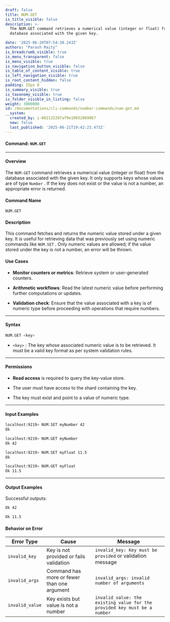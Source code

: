 ```yaml
---
draft: false
title: NUM.GET
is_title_visible: false
description: >-
  The NUM.GET command retrieves a numerical value (integer or float) from the
  database associated with the given key. 

date: '2025-06-20T07:54:38.243Z'
authors: "Parash Maity"
is_breadcrumb_visible: true
is_menu_transparent: false
is_menu_visible: true
is_navigation_button_visible: false
is_table_of_content_visible: true
is_left_navigation_visible: true
is_root_content_hidden: false
padding: 15px 0
is_summary_visible: true
is_taxonomy_visible: true
is_folder_visible_in_listing: false
weight: 3000000
id: /documentations/cli-commands/number-commands/num-get.md
__system:
  created_by: i-602132207af9e10032069067
  new: false
  last_published: '2025-06-21T19:42:23.473Z'
---
```

#### Command: `NUM.GET` 

***

#### **Overview**

The `NUM.GET` command retrieves a numerical value (integer or float) from the database associated with the given key. It only supports keys whose values are of type `Number` . If the key does not exist or the value is not a number, an appropriate error is returned.

#### **Command Name**

 `NUM.GET` 

#### **Description**

This command fetches and returns the numeric value stored under a given key. It is useful for retrieving data that was previously set using numeric commands like `NUM.SET` . Only numeric values are allowed; if the value stored under the key is not a number, an error will be thrown.


#### **Use Cases**

* **Monitor counters or metrics**: Retrieve system or user-generated counters.

* **Arithmetic workflows**: Read the latest numeric value before performing further computations or updates.

* **Validation check**: Ensure that the value associated with a key is of numeric type before proceeding with operations that require numbers.

***

#### **Syntax**

```bash 
NUM.GET <key>
```

*  `<key>` : The key whose associated numeric value is to be retrieved. It must be a valid key format as per system validation rules.

***

#### **Permissions**

* **Read access** is required to query the key-value store.

* The user must have access to the shard containing the key.

* The key must exist and point to a value of numeric type.

***

#### **Input Examples**

```bash 
localhost:9219> NUM.SET myNumber 42
Ok

localhost:9219> NUM.GET myNumber
Ok 42

localhost:9219> NUM.SET myFloat 11.5
Ok

localhost:9219> NUM.GET myFloat
Ok 11.5
```

***

#### **Output Examples**

Successful outputs:

```bash 
Ok 42
```

```bash 
Ok 11.5
```

#### **Behavior on Error**

| Error Type        | Cause                                       | Message                                                                     |
| ----------------- | ------------------------------------------- | --------------------------------------------------------------------------- |
|  `invalid_key`    | Key is not provided or fails validation     |  `invalid_key: Key must be provided` or validation message                  |
|  `invalid_args`   | Command has more or fewer than one argument |  `invalid_args: invalid number of arguments`                                |
|  `invalid_value`  | Key exists but value is not a number        |  `invalid_value: the existing value for the provided key must be a number`  |


 
